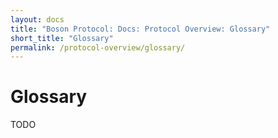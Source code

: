 ```yaml
---
layout: docs
title: "Boson Protocol: Docs: Protocol Overview: Glossary"
short_title: "Glossary"
permalink: /protocol-overview/glossary/
---
```

# Glossary

TODO
